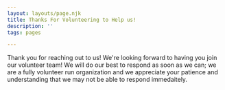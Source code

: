 ```yaml
---
layout: layouts/page.njk
title: Thanks For Volunteering to Help us!
description: ''
tags: pages

---
```

Thank you for reaching out to us! We're looking forward to having you join our volunteer team! We will do our best to respond as soon as we can; we are a fully volunteer run organization and we appreciate your patience and understanding that we may not be able to respond immedaitely.